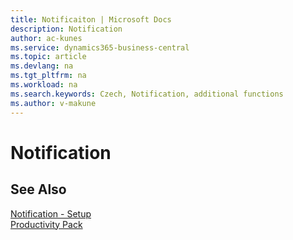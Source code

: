 ```yaml
---
title: Notificaiton | Microsoft Docs
description: Notification
author: ac-kunes
ms.service: dynamics365-business-central
ms.topic: article
ms.devlang: na
ms.tgt_pltfrm: na
ms.workload: na
ms.search.keywords: Czech, Notification, additional functions
ms.author: v-makune
---
```

# Notification

## See Also

[Notification - Setup](ac-notifications-setup.md)  
[Productivity Pack](ac-productivity-pack.md)
